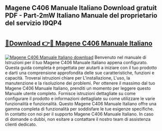 ## Magene C406 Manuale Italiano Download gratuit PDF - Part-2mW Italiano Manuale del proprietario del servizio l9QP4

# <h2><a href="http://dfee1fm.blite.top/?on=Magene+C406+Manuale+Italiano">🔗Download 👉🔴 Magene C406 Manuale Italiano</a></h2>

[![Magene C406 Manuale Italiano download](https://i.imgur.com/lujVjoI.png)](http://dfee1fm.blite.top/?on=Magene+C406+Manuale+Italiano)
Benvenuto nel manuale di Istruzioni per il tuo Magene C406 Manuale Italiano appena configurato. Questa guida completa è progettata per aiutarti a iniziare con il tuo prodotto e darti una comprensione approfondita delle sue caratteristiche, funzioni e capacità. Troverai istruzioni chiare per L'installazione, L'uso, la manutenzione e la risoluzione dei problemi. Per ottenere il massimo dal tuo Magene C406 Manuale Italiano, prenditi un momento per leggere questo Manuale utente completo. Fornisce istruzioni dettagliate su come configurare il prodotto e informazioni dettagliate su come utilizzare le varie funzionalità e funzionalità. Questo Magene C406 Manuale Italiano offre una gamma completa di funzionalità per soddisfare le tue esigenze specifiche. In contatto con noi per il supporto Magene C406 Manuale Italiano. In caso di domande o dubbi, non esitare a contattare il nostro team di assistenza clienti dedicato.
